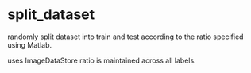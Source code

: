# split_dataset
randomly split dataset into train and test according to the ratio specified using Matlab.


uses ImageDataStore
ratio is maintained across all labels.
